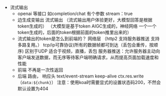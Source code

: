 - 流式输出
    - openai 等接口 如completion/chat 有个参数 stream：true
    - 边生成变输出 流式输出 （流式输出用户体验更好，大模型回答是根据token生成的）
    （大模型是基于token AIGC生成的，神经网络 一个一个token生成的，后面的token根据前面的token推里出来的）
    - 流式输出的token是怎么到前端的？
        网络层 （http2 支持服务器推送 支持多路复用。）
        tcp/ip可靠协议(所有的数据帧都可到达（丢包会重传，按顺序)  区别于UDP 适合于视频，直播，丢包
        服务器推送：允许服务器主动向客户端发送数据，而无序等待客户端明确请求，从而提高页面加载速度和性能
    - 前端
        不再是一次性返回
    - 后端
        路由，
        响应头 text/event-stream keep-alive
        ctx.res.write（`data:${chunk}`）
        注意：使用koa时需要显式的设置状态码200，不然会默认设置为404